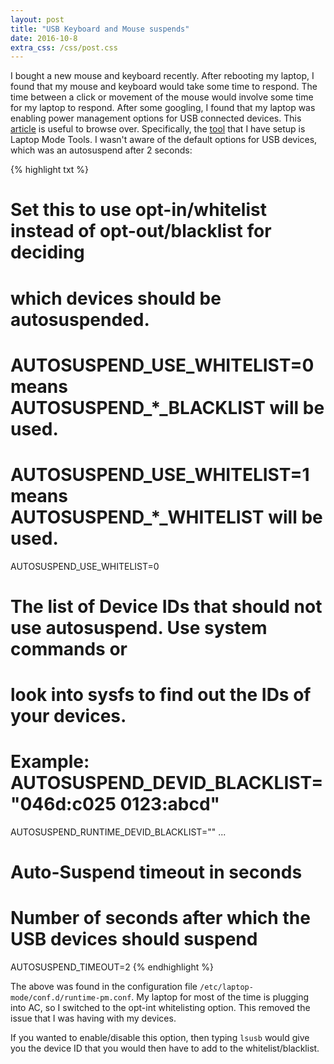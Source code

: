 ```yaml
---
layout: post
title: "USB Keyboard and Mouse suspends"
date: 2016-10-8
extra_css: /css/post.css
---
```


I bought a new mouse and keyboard recently. After rebooting my laptop, I found
that my mouse and keyboard would take some time to respond. The time between a
click or movement of the mouse would involve some time for my laptop to
respond. After some googling, I found that my laptop was enabling power
management options for USB connected devices. This
[article](https://wiki.archlinux.org/index.php/Power_management) is useful to
browse over. Specifically, the
[tool](https://wiki.archlinux.org/index.php/Laptop_Mode_Tools) that I
have setup is Laptop Mode Tools. I wasn't aware of the default options for USB
devices, which was an autosuspend after 2 seconds:

{% highlight txt %}
# Set this to use opt-in/whitelist instead of opt-out/blacklist for deciding
# which devices should be autosuspended.
# AUTOSUSPEND_USE_WHITELIST=0 means AUTOSUSPEND_*_BLACKLIST will be used.
# AUTOSUSPEND_USE_WHITELIST=1 means AUTOSUSPEND_*_WHITELIST will be used.
AUTOSUSPEND_USE_WHITELIST=0

# The list of Device IDs that should not use autosuspend. Use system commands or
# look into sysfs to find out the IDs of your devices.
# Example: AUTOSUSPEND_DEVID_BLACKLIST="046d:c025 0123:abcd"
AUTOSUSPEND_RUNTIME_DEVID_BLACKLIST=""
...
# Auto-Suspend timeout in seconds
# Number of seconds after which the USB devices should suspend
AUTOSUSPEND_TIMEOUT=2
{% endhighlight %}

The above was found in the configuration file
`/etc/laptop-mode/conf.d/runtime-pm.conf`. My laptop for most of the time is
plugging into AC, so I switched to the opt-int whitelisting option. This
removed the issue that I was having with my
devices.

If you wanted to enable/disable this option, then typing `lsusb` would give you
the device ID that you would then have to add to the whitelist/blacklist.
